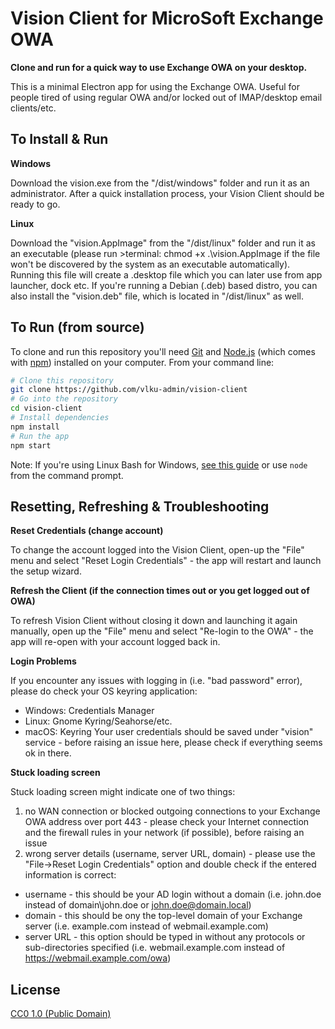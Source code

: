 # Vision Client for MicroSoft Exchange OWA

**Clone and run for a quick way to use Exchange OWA on your desktop.**

This is a minimal Electron app for using the Exchange OWA. Useful for people tired of using regular OWA and/or locked out of IMAP/desktop email clients/etc.



## To Install & Run

**Windows** 

Download the vision.exe from the "/dist/windows" folder and run it as an administrator. After a quick installation process, your Vision Client should be ready to go.

**Linux**

Download the "vision.AppImage" from the "/dist/linux" folder and run it as an executable (please run >terminal: chmod +x .\vision.AppImage if the file won't be discovered by the system as an executable automatically). Running this file will create a .desktop file which you can later use from app launcher, dock etc.
If you're running a Debian (.deb) based distro, you can also install the "vision.deb" file, which is located in "/dist/linux" as well.



## To Run (from source)

To clone and run this repository you'll need [Git](https://git-scm.com) and [Node.js](https://nodejs.org/en/download/) (which comes with [npm](http://npmjs.com)) installed on your computer. From your command line:

```bash
# Clone this repository
git clone https://github.com/vlku-admin/vision-client
# Go into the repository
cd vision-client
# Install dependencies
npm install
# Run the app
npm start
```

Note: If you're using Linux Bash for Windows, [see this guide](https://www.howtogeek.com/261575/how-to-run-graphical-linux-desktop-applications-from-windows-10s-bash-shell/) or use `node` from the command prompt.



## Resetting, Refreshing & Troubleshooting

**Reset Credentials (change account)**

To change the account logged into the Vision Client, open-up the "File" menu and select "Reset Login Credentials" - the app will restart and launch the setup wizard.

**Refresh the Client (if the connection times out or you get logged out of OWA)**

To refresh Vision Client without closing it down and launching it again manually, open up the "File" menu and select "Re-login to the OWA" - the app will re-open with your account logged back in.

**Login Problems**

If you encounter any issues with logging in (i.e. "bad password" error), please do check your OS keyring application:
- Windows: Credentials Manager
- Linux: Gnome Kyring/Seahorse/etc.
- macOS: Keyring
Your user credentials should be saved under "vision" service - before raising an issue here, please check if everything seems ok in there.

**Stuck loading screen**

Stuck loading screen might indicate one of two things:
1) no WAN connection or blocked outgoing connections to your Exchange OWA address over port 443 - please check your Internet connection and the firewall rules in your network (if possible), before raising an issue
2) wrong server details (username, server URL, domain) - please use the "File->Reset Login Credentials" option and double check if the entered information is correct:
- username - this should be your AD login without a domain (i.e. john.doe instead of domain\john.doe or john.doe@domain.local)
- domain - this should be ony the top-level domain of your Exchange server (i.e. example.com instead of webmail.example.com)
- server URL - this option should be typed in without any protocols or sub-directories specified (i.e. webmail.example.com instead of https://webmail.example.com/owa) 

## License

[CC0 1.0 (Public Domain)](LICENSE.md)

